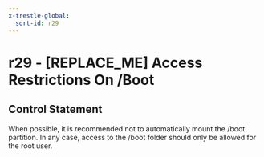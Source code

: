 ```yaml
---
x-trestle-global:
  sort-id: r29
---
```


# r29 - \[REPLACE_ME\] Access Restrictions On /Boot

## Control Statement

When possible, it is recommended not to automatically mount the /boot partition. In any case, access to the /boot folder should only be allowed for the root user.
